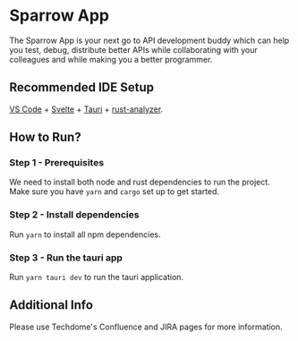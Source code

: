# Sparrow App

The Sparrow App is your next go to API development buddy which can help you test, debug, distribute better APIs while collaborating with your colleagues and while making you a better programmer.

## Recommended IDE Setup

[VS Code](https://code.visualstudio.com/) + [Svelte](https://marketplace.visualstudio.com/items?itemName=svelte.svelte-vscode) + [Tauri](https://marketplace.visualstudio.com/items?itemName=tauri-apps.tauri-vscode) + [rust-analyzer](https://marketplace.visualstudio.com/items?itemName=rust-lang.rust-analyzer).

## How to Run?
### Step 1 - Prerequisites
We need to install both node and rust dependencies to run the project. Make sure you have `yarn` and `cargo` set up to get started.

### Step 2 - Install dependencies
Run `yarn` to install all npm dependencies.

### Step 3 - Run the tauri app
Run `yarn tauri dev` to run the tauri application.

## Additional Info
Please use Techdome's Confluence and JIRA pages for more information.